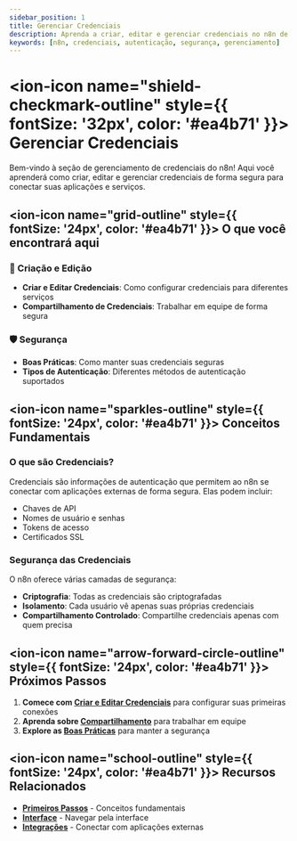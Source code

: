 ```yaml
---
sidebar_position: 1
title: Gerenciar Credenciais
description: Aprenda a criar, editar e gerenciar credenciais no n8n de forma segura
keywords: [n8n, credenciais, autenticação, segurança, gerenciamento]
---
```


# <ion-icon name="shield-checkmark-outline" style={{ fontSize: '32px', color: '#ea4b71' }}></ion-icon> Gerenciar Credenciais

Bem-vindo à seção de gerenciamento de credenciais do n8n! Aqui você aprenderá como criar, editar e gerenciar credenciais de forma segura para conectar suas aplicações e serviços.

## <ion-icon name="grid-outline" style={{ fontSize: '24px', color: '#ea4b71' }}></ion-icon> O que você encontrará aqui

### 🔐 Criação e Edição
- **Criar e Editar Credenciais**: Como configurar credenciais para diferentes serviços
- **Compartilhamento de Credenciais**: Trabalhar em equipe de forma segura

### 🛡️ Segurança
- **Boas Práticas**: Como manter suas credenciais seguras
- **Tipos de Autenticação**: Diferentes métodos de autenticação suportados

## <ion-icon name="sparkles-outline" style={{ fontSize: '24px', color: '#ea4b71' }}></ion-icon> Conceitos Fundamentais

### O que são Credenciais?
Credenciais são informações de autenticação que permitem ao n8n se conectar com aplicações externas de forma segura. Elas podem incluir:
- Chaves de API
- Nomes de usuário e senhas
- Tokens de acesso
- Certificados SSL

### Segurança das Credenciais
O n8n oferece várias camadas de segurança:
- **Criptografia**: Todas as credenciais são criptografadas
- **Isolamento**: Cada usuário vê apenas suas próprias credenciais
- **Compartilhamento Controlado**: Compartilhe credenciais apenas com quem precisa

## <ion-icon name="arrow-forward-circle-outline" style={{ fontSize: '24px', color: '#ea4b71' }}></ion-icon> Próximos Passos

1. **Comece com [Criar e Editar Credenciais](./criar-editar)** para configurar suas primeiras conexões
2. **Aprenda sobre [Compartilhamento](./compartilhamento)** para trabalhar em equipe
3. **Explore as [Boas Práticas](./boas-praticas)** para manter a segurança

## <ion-icon name="school-outline" style={{ fontSize: '24px', color: '#ea4b71' }}></ion-icon> Recursos Relacionados

- **[Primeiros Passos](/primeiros-passos/instalacao)** - Conceitos fundamentais
- **[Interface](../interface/navegacao-editor-ui)** - Navegar pela interface
- **[Integrações](../../integracoes)** - Conectar com aplicações externas 
